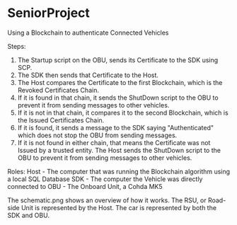 # SeniorProject
Using a Blockchain to authenticate Connected Vehicles

Steps:
1. The Startup script on the OBU, sends its Certificate to the SDK using SCP. 
2. The SDK then sends that Certificate to the Host.
3. The Host compares the Certificate to the first Blockchain, which is the Revoked Certificates Chain. 
4. If it is found in that chain, it sends the ShutDown script to the OBU to prevent it from sending messages to other vehicles.
5. If it is not in that chain, it compares it to the second Blockchain, which is the Issued Certificates Chain.
6. If it is found, it sends a message to the SDK saying "Authenticated" which does not stop the OBU from sending messages.
7. If it is not found in either chain, that means the Certificate was not Issued by a trusted entity. The Host sends the ShutDown script to the OBU to prevent it from sending messages to other vehicles.

Roles:
Host - The computer that was running the Blockchain algorithm using a local SQL Database
SDK - The computer the Vehicle was directly connected to
OBU - The Onboard Unit, a Cohda MK5 

The schematic.png shows an overview of how it works. The RSU, or Road-side Unit is represented by the
Host. The car is represented by both the SDK and OBU. 
